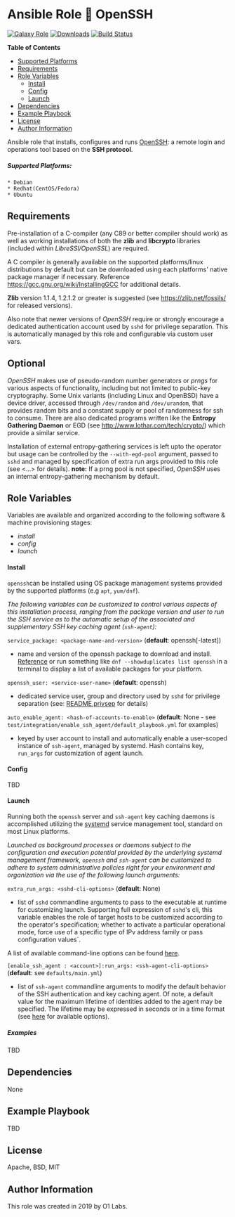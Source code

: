 Ansible Role :closed_lock_with_key: OpenSSH
=========
[![Galaxy Role](https://img.shields.io/ansible/role/41457.svg)](https://galaxy.ansible.com/0x0I/openssh)
[![Downloads](https://img.shields.io/ansible/role/d/41457.svg)](https://galaxy.ansible.com/0x0I/openssh)
[![Build Status](https://travis-ci.org/0x0I/ansible-role-openssh.svg?branch=master)](https://travis-ci.org/0x0I/ansible-role-openssh)

<!-- START doctoc generated TOC please keep comment here to allow auto update -->
<!-- DON'T EDIT THIS SECTION, INSTEAD RE-RUN doctoc TO UPDATE -->
**Table of Contents**
  - [Supported Platforms](#supported-platforms)
  - [Requirements](#requirements)
  - [Role Variables](#role-variables)
      - [Install](#install)
      - [Config](#config)
      - [Launch](#launch)
  - [Dependencies](#dependencies)
  - [Example Playbook](#example-playbook)
  - [License](#license)
  - [Author Information](#author-information)
<!-- END doctoc generated TOC please keep comment here to allow auto update -->

Ansible role that installs, configures and runs [OpenSSH](https://www.openssh.com/): a remote login and operations tool based on the **SSH protocol**.

##### Supported Platforms:
```
* Debian
* Redhat(CentOS/Fedora)
* Ubuntu
```

Requirements
------------

Pre-installation of a C-compiler (any C89 or better compiler should work) as well as working installations of both the **zlib** and **libcrypto** libraries (included within *LibreSSl/OpenSSL*) are required.

A C compiler is generally available on the supported platforms/linux distributions by default but can be downloaded using each platforms' native package manager if necessary. Reference https://gcc.gnu.org/wiki/InstallingGCC for additional details.

**Zlib** version 1.1.4, 1.2.1.2 or greater is suggested (see https://zlib.net/fossils/ for released versions).

Also note that newer versions of *OpenSSH* require or strongly encourage a dedicated authentication account used by `sshd` for privilege separation. This is automatically managed by this role and configurable via custom user vars.

Optional
--------

*OpenSSH* makes use of pseudo-random number generators or *prngs* for various aspects of functionality, including but not limited to public-key cryptography. Some Unix variants (including Linux and OpenBSD) have a device driver, accessed through `/dev/random` and `/dev/urandom`, that provides random bits and a constant supply or pool of randomness for ssh to consume. There are also dedicated programs written like the **Entropy Gathering Daemon** or EGD (see http://www.lothar.com/tech/crypto/) which provide a similar service.

Installation of external entropy-gathering services is left upto the operator but usage can be controlled by the `--with-egd-pool` argument, passed to `sshd` and managed by specification of extra run args provided to this role (see <...> for details). **note:** If a prng pool is not specified, *OpenSSH* uses an internal entropy-gathering mechanism by default.

Role Variables
--------------
Variables are available and organized according to the following software & machine provisioning stages:
* _install_
* _config_
* _launch_

#### Install

`openssh`can be installed using OS package management systems provided by the supported platforms (e.g `apt`, `yum/dnf`).

_The following variables can be customized to control various aspects of this installation process, ranging from the package version and user to run the SSH service as to the automatic setup of the associated and supplementary SSH key caching agent (`ssh-agent`):_

`service_package: <package-name-and-version>` (**default**: openssh[-latest])
- name and version of the openssh package to download and install. [Reference](http://fr2.rpmfind.net/linux/rpm2html/search.php?query=openssh) or run something like `dnf --showduplicates list openssh` in a terminal to display a list of available packages for your platform.

`openssh_user: <service-user-name>` (**default**: openssh)
- dedicated service user, group and directory used by `sshd` for privilege separation (see: [README.privsep](https://github.com/openssh/openssh-portable/blob/master/README.privsep) for details)

`auto_enable_agent: <hash-of-accounts-to-enable>` (**default**: None - see `test/integration/enable_ssh_agent/default_playbook.yml` for examples)
- keyed by user account to install and automatically enable a user-scoped instance of `ssh-agent`, managed by systemd. Hash contains key, `run_args` for customization of agent launch.

#### Config

TBD

#### Launch

Running both the `openssh` server and `ssh-agent` key caching daemons is accomplished utilizing the [systemd](https://www.freedesktop.org/wiki/Software/systemd/) service management tool, standard on most Linux platforms.

_Launched as background processes or daemons subject to the configuration and execution potential provided by the underlying systemd management framework, `openssh` and `ssh-agent` can be customized to adhere to system administrative policies right for your environment and organization via the use of the following launch arguments:_

`extra_run_args: <sshd-cli-options>` (**default**: None)
- list of `sshd` commandline arguments to pass to the executable at runtime for customizing launch. Supporting full expression of `sshd`'s cli, this variable enables the role of target hosts to be customized according to the operator's specification; whether to activate a particular operational mode, force use of a specific type of IPv address family or pass configuration values`.

A list of available command-line options can be found [here](https://www.freebsd.org/cgi/man.cgi?sshd(8)).

`[enable_ssh_agent : <account>]:run_args: <ssh-agent-cli-options>` (**default**: see `defaults/main.yml`)
- list of `ssh-agent` commandline arguments to modify the default behavior of the SSH authentication and key caching agent. Of note, a default value for the maximum lifetime of identities added to the agent may be specified. The lifetime may be expressed in seconds or in a time format (see [here](https://linux.die.net/man/1/ssh-agent) for available options).

##### Examples

TBD

Dependencies
------------

None

Example Playbook
----------------

TBD

License
-------

Apache, BSD, MIT

Author Information
------------------

This role was created in 2019 by O1 Labs.

